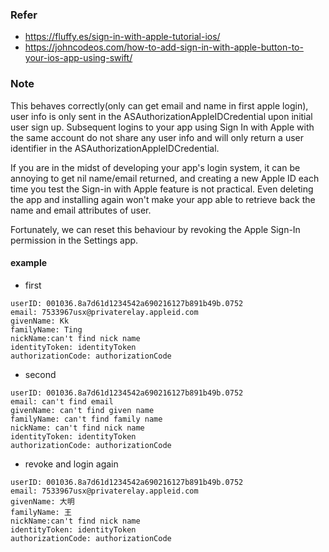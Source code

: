 ### Refer

* https://fluffy.es/sign-in-with-apple-tutorial-ios/
* https://johncodeos.com/how-to-add-sign-in-with-apple-button-to-your-ios-app-using-swift/


### Note

This behaves correctly(only can get email and name in first apple login), user info is only sent in the ASAuthorizationAppleIDCredential upon initial user sign up. Subsequent logins to your app using Sign In with Apple with the same account do not share any user info and will only return a user identifier in the ASAuthorizationAppleIDCredential.

If you are in the midst of developing your app's login system, it can be annoying to get nil name/email returned, and creating a new Apple ID each time you test the Sign-in with Apple feature is not practical. Even deleting the app and installing again won't make your app able to retrieve back the name and email attributes of user.

Fortunately, we can reset this behaviour by revoking the Apple Sign-In permission in the Settings app.

#### example

- first
```
userID: 001036.8a7d61d1234542a690216127b891b49b.0752
email: 7533967usx@privaterelay.appleid.com
givenName: Kk
familyName: Ting
nickName:can't find nick name
identityToken: identityToken
authorizationCode: authorizationCode
```

-  second
```
userID: 001036.8a7d61d1234542a690216127b891b49b.0752
email: can't find email
givenName: can't find given name
familyName: can't find family name
nickName: can't find nick name
identityToken: identityToken
authorizationCode: authorizationCode
```

- revoke and login again
```
userID: 001036.8a7d61d1234542a690216127b891b49b.0752
email: 7533967usx@privaterelay.appleid.com
givenName: 大明
familyName: 王
nickName:can't find nick name
identityToken: identityToken
authorizationCode: authorizationCode
```